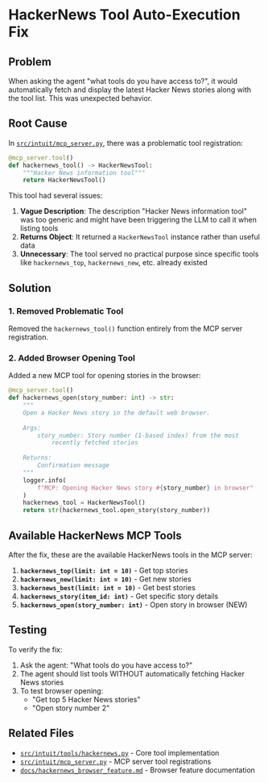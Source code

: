 # HackerNews Tool Auto-Execution Fix

## Problem

When asking the agent "what tools do you have access to?", it would automatically fetch and display the latest Hacker News stories along with the tool list. This was unexpected behavior.

## Root Cause

In [`src/intuit/mcp_server.py`](../src/intuit/mcp_server.py), there was a problematic tool registration:

```python
@mcp_server.tool()
def hackernews_tool() -> HackerNewsTool:
    """Hacker News information tool"""
    return HackerNewsTool()
```

This tool had several issues:

1. **Vague Description**: The description "Hacker News information tool" was too generic and might have been triggering the LLM to call it when listing tools
2. **Returns Object**: It returned a `HackerNewsTool` instance rather than useful data
3. **Unnecessary**: The tool served no practical purpose since specific tools like `hackernews_top`, `hackernews_new`, etc. already existed

## Solution

### 1. Removed Problematic Tool

Removed the `hackernews_tool()` function entirely from the MCP server registration.

### 2. Added Browser Opening Tool

Added a new MCP tool for opening stories in the browser:

```python
@mcp_server.tool()
def hackernews_open(story_number: int) -> str:
    """
    Open a Hacker News story in the default web browser.
    
    Args:
        story_number: Story number (1-based index) from the most
            recently fetched stories
        
    Returns:
        Confirmation message
    """
    logger.info(
        f"MCP: Opening Hacker News story #{story_number} in browser"
    )
    hackernews_tool = HackerNewsTool()
    return str(hackernews_tool.open_story(story_number))
```

## Available HackerNews MCP Tools

After the fix, these are the available HackerNews tools in the MCP server:

1. **`hackernews_top(limit: int = 10)`** - Get top stories
2. **`hackernews_new(limit: int = 10)`** - Get new stories  
3. **`hackernews_best(limit: int = 10)`** - Get best stories
4. **`hackernews_story(item_id: int)`** - Get specific story details
5. **`hackernews_open(story_number: int)`** - Open story in browser (NEW)

## Testing

To verify the fix:

1. Ask the agent: "What tools do you have access to?"
2. The agent should list tools WITHOUT automatically fetching Hacker News stories
3. To test browser opening: 
   - "Get top 5 Hacker News stories"
   - "Open story number 2"

## Related Files

- [`src/intuit/tools/hackernews.py`](../src/intuit/tools/hackernews.py) - Core tool implementation
- [`src/intuit/mcp_server.py`](../src/intuit/mcp_server.py) - MCP server tool registrations
- [`docs/hackernews_browser_feature.md`](hackernews_browser_feature.md) - Browser feature documentation